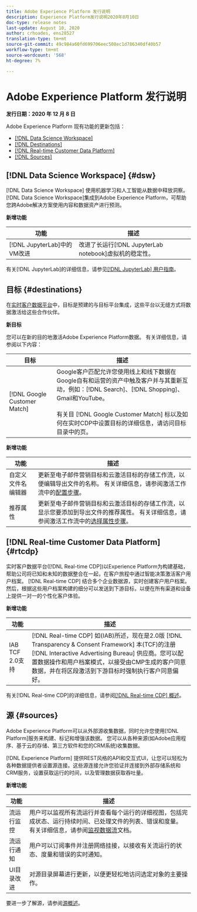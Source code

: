 ```yaml
---
title: Adobe Experience Platform 发行说明
description: Experience Platform发行说明2020年8月10日
doc-type: release notes
last-update: August 10, 2020
author: crhoades, ens28527
translation-type: tm+mt
source-git-commit: 49c984a60fd699706eec508ec1d786340df40b57
workflow-type: tm+mt
source-wordcount: '568'
ht-degree: 7%

---
```



# Adobe Experience Platform 发行说明

**发行日期：2020 年 12 月 8 日**

Adobe Experience Platform 现有功能的更新包括：

- [[!DNL Data Science Workspace]](#dsw)
- [[!DNL Destinations]](#destinations)
- [[!DNL Real-time Customer Data Platform]](#rtcdp)
- [[!DNL Sources]](#sources)

## [!DNL Data Science Workspace] {#dsw}

[!DNL Data Science Workspace] 使用机器学习和人工智能从数据中释放洞察。[!DNL Data Science Workspace]集成到Adobe Experience Platform，可帮助您跨Adobe解决方案使用内容和数据资产进行预测。

**新增功能**

| 功能 | 描述 |
| ------- | ----------- |
| [!DNL JupyterLab]中的VM改进 | 改进了长运行[!DNL JupyterLab notebook]虚拟机的稳定性。 |

有关[!DNL JupyterLab]的详细信息，请参见[[!DNL JupyterLab] 用户指南](../../data-science-workspace/jupyterlab/overview.md)。

## 目标 {#destinations}

在[实时客户数据平台](../../rtcdp/overview.md)中，目标是预建的与目标平台集成，这些平台以无缝方式将数据激活给这些合作伙伴。

**新目标**

您可以在新的目的地激活Adobe Experience Platform数据。 有关详细信息，请参阅以下内容：

| 目标 | 描述 |
|--- | ---|
| [!DNL Google Customer Match] | Google客户匹配允许您使用线上和线下数据在Google自有和运营的资产中触及客户并与其重新互动，例如：[!DNL Search]、[!DNL Shopping]、Gmail和YouTube。 <br><br> 有关目 [!DNL Google Customer Match] [](../../destinations/catalog/advertising/google-customer-match.md) 标以及如何在实时CDP中设置目标的详细信息，请访问目标目录中的页。 |

**新增功能**

| 功能 | 描述 |
|------- | -----------|
| 自定义文件名编辑器 | 更新至电子邮件营销目标和云激活目标的存储工作流，以便编辑导出文件的名称。 有关详细信息，请参阅激活工作流中的[配置步骤](../../destinations/ui/activate-destinations.md#configure)。 |
| 推荐属性 | 更新至电子邮件营销目标和云激活目标的存储工作流，以显示您要添加到导出文件的推荐属性。 有关详细信息，请参阅激活工作流中的[选择属性步骤](../../destinations/ui/activate-destinations.md#select-attributes)。 |

## [!DNL Real-time Customer Data Platform] {#rtcdp}

实时客户数据平台([!DNL Real-time CDP])以Experience Platform为构建基础，帮助公司将已知和未知的数据整合在一起，在客户旅程中通过智能决策激活客户用户档案。 [!DNL Real-time CDP] 结合多个企业数据源，实时创建客户用户档案。然后，根据这些用户档案构建的细分可以发送到下游目标，以便在所有渠道和设备上提供一对一的个性化客户体验。

**新增功能**

| 功能 | 描述 |
| ------- | ----------- |
| IAB TCF 2.0支持 | [!DNL Real-time CDP] 如(IAB)所述，现在是2.0版 [!DNL Transparency & Consent Framework] 本(TCF)的注册 [!DNL Interactive Advertising Bureau] 供应商。您可以配置数据操作和用户档案模式，以接受由CMP生成的客户同意数据，并在将区段激活到下游目标时强制执行客户同意偏好。 |

有关[!DNL Real-time CDP]的详细信息，请参阅[[!DNL Real-time CDP] 概述](../../rtcdp/overview.md)。

## 源 {#sources}

Adobe Experience Platform可以从外部源收集数据，同时允许您使用[!DNL Platform]服务来构建、标记和增强该数据。 您可以从各种来源(如Adobe应用程序、基于云的存储、第三方软件和您的CRM系统)收集数据。

[!DNL Experience Platform] 提供REST风格的API和交互式UI，让您可以轻松为各种数据提供者设置源连接。这些源连接允许您验证并连接到外部存储系统和CRM服务，设置获取运行的时间，以及管理数据获取吞吐量。

**新增功能**

| 功能 | 描述 |
| ------- | ----------- |
| 流运行监控 | 用户可以监视所有流运行并查看每个运行的详细视图，包括完成状态、运行持续时间、已处理文件的列表、错误和度量。 有关详细信息，请参阅[监视数据流](../../sources/tutorials/ui/monitor.md)文档。 |
| 流运行通知 | 用户可以订阅事件并注册网络挂接，以接收有关流运行的状态、度量和错误的实时通知。 |
| UI目录改进 | 对源目录屏幕进行更新，以便更轻松地访问选定对象的主要操作。 |

要进一步了解源，请参阅[源概述](../../sources/home.md)。